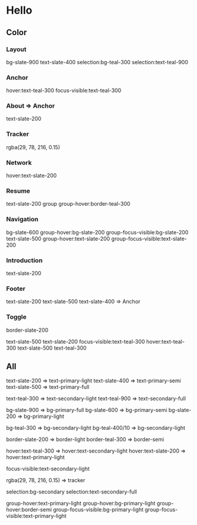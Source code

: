 # Hello

## Color

### Layout

bg-slate-900
text-slate-400
selection:bg-teal-300
selection:text-teal-900

### Anchor

hover:text-teal-300
focus-visible:text-teal-300

### About => Anchor

text-slate-200

### Tracker

rgba(29, 78, 216, 0.15)

### Network

hover:text-slate-200

### Resume

text-slate-200 group
group-hover:border-teal-300

### Navigation

bg-slate-600
group-hover:bg-slate-200
group-focus-visible:bg-slate-200
text-slate-500
group-hover:text-slate-200
group-focus-visible:text-slate-200

### Introduction

text-slate-200

### Footer

text-slate-200
text-slate-500
text-slate-400 => Anchor

### Toggle

border-slate-200

text-slate-500
text-slate-200
focus-visible:text-teal-300
hover:text-teal-300
text-slate-500
text-teal-300

## All

text-slate-200 => text-primary-light
text-slate-400 => text-primary-semi
text-slate-500 => text-primary-full

text-teal-300 => text-secondary-light
text-teal-900 => text-secondary-full

bg-slate-900 => bg-primary-full
bg-slate-600 => bg-primary-semi
bg-slate-200 => bg-primary-light

bg-teal-300 => bg-secondary-light
bg-teal-400/10 => bg-secondary-light

border-slate-200 => border-light
border-teal-300 => border-semi

hover:text-teal-300 => hover:text-secondary-light
hover:text-slate-200 => hover:text-primary-light

focus-visible:text-secondary-light

rgba(29, 78, 216, 0.15) => tracker

selection:bg-secondary
selection:text-secondary-full

group-hover:text-primary-light
group-hover:bg-primary-light
group-hover:border-semi
group-focus-visible:bg-primary-light
group-focus-visible:text-primary-light
